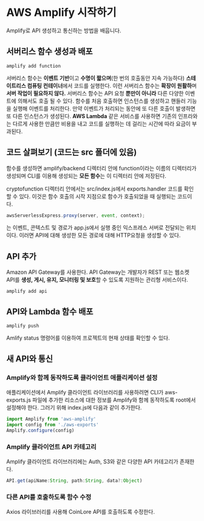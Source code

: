 # AWS Amplify 시작하기

Amplify로 API 생성하고 통신하는 방법을 배웁니다.

## 서버리스 함수 생성과 배포

```
amplify add function
```

서버리스 함수는 **이벤트 기반**이고 **수명이 짧으며**(한 번의 호출동안 지속 가능하다) **스테이트리스 컴퓨팅 컨테이너**에서 코드를 실행한다. 이런 서버리스 함수는 **확장이 원활하**며 **서버 작업이 필요하지 않다.** 서버리스 함수는 API 요청 **뿐만이 아니라** 다른 다양한 이벤트에 의해서도 호출 될 수 있다. 함수를 처음 호출하면 인스턴스를 생성하고 핸들러 기능을 실행해 이벤트를 처리한다. 만약 이벤트가 처리되는 동안에 또 다른 호출이 발생하면 또 다른 인스턴스가 생성된다. **AWS Lambda** 같은 서비스를 사용하면 기존의 인프라와는 다르게 사용한 만큼만 비용을 내고 코드를 실행하는 데 걸리는 시간에 따라 요금이 부과된다.


## 코드 살펴보기 (코드는 src 폴더에 있음)

함수를 생성하면 amplify/backend 디렉터리 안에 function이라는 이름의 디렉터리가 생성되며 CLI를 이용해 생성되는 **모든 함수**는 이 디렉터리 안에 저장된다.

cryptofunction 디렉터리 안에서는 src/index.js에서 exports.handler 코드를 확인 할 수 있다. 이것은 함수 호출의 시작 지점으로 함수가 호출되었을 때 실행되는 코드이다.

```javascript
awsServerlessExpress.proxy(server, event, context);
```

는 이벤트, 콘텍스트 및 경로가 app.js에서 실행 중인 익스프레스 서버로 전달되는 위치이다. 이러면 API에 대해 생성한 모든 경로에 대해 HTTP요청을 생성할 수 있다.


## API 추가

Amazon API Gateway를 사용한다. API Gateway는 개발자가 REST 또는 웹소켓 API를 **생성, 게시, 유지, 모니터링 및 보호**할 수 있도록 지원하는 관리형 서비스이다.

```
amplify add api
```

## API와 Lambda 함수 배포

```
amplify push
```

Amlify status 명령어를 이용하여 프로젝트의 현재 상태를 확인할 수 있다.

## 새 API와 통신

### Amplify와 함께 동작하도록 클라이언트 애플리케이션 설정

애플리케이션에서 Amplify 클라이언트 라이브러리를 사용하려면 CLI가 aws-exports.js 파일에 추가한 리소스에 대한 정보를 Amplify와 함께 동작하도록 root에서 설정해야 한다. 그러기 위해 index.js에 다음과 같이 추가한다.

```javascript
import Amplify from 'aws-amplify'
import config from './aws-exports'
Amplify.configure(config)
```

### Amplify 클라이언트 API 카테고리

Amplify 클라이언트 라이브러리에는 Auth, S3와 같은 다양한 API 카테고리가 존재한다.

```javascript
API.get(apiName:String, path:String, data?:Object)
```

### 다른 API를 호출하도록 함수 수정

Axios 라이브러리를 사용해 CoinLore API를 호출하도록 수정한다.


